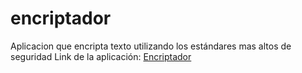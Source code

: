 # encriptador
Aplicacion que encripta texto utilizando los estándares mas altos de seguridad
Link de la aplicación: <a href="https://gabrielvodopivec.github.io/encriptador/" target="_blank">Encriptador</a> 
